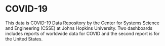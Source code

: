 # COVID-19
This data is COVID-19 Data Repository by the Center for Systems Science and Engineering (CSSE) at Johns Hopkins University. Two dashboards includes reports of worldwide data for COVID and the second report is for the United States.
